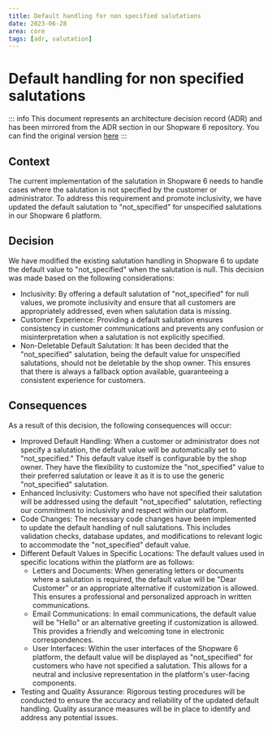 ```yaml
---
title: Default handling for non specified salutations
date: 2023-06-28
area: core
tags: [adr, salutation]
---
```


# Default handling for non specified salutations

::: info
This document represents an architecture decision record (ADR) and has been mirrored from the ADR section in our Shopware 6 repository.
You can find the original version [here](https://github.com/shopware/shopware/blob/trunk/adr/2023-06-28-default-handle-for-non-specified-salutations.md)
:::

## Context
The current implementation of the salutation in Shopware 6 needs to handle cases where the salutation is not specified by the customer or administrator. To address this requirement and promote inclusivity, we have updated the default salutation to "not_specified" for unspecified salutations in our Shopware 6 platform.

## Decision
We have modified the existing salutation handling in Shopware 6 to update the default value to "not_specified" when the salutation is null. This decision was made based on the following considerations:

* Inclusivity: By offering a default salutation of "not_specified" for null values, we promote inclusivity and ensure that all customers are appropriately addressed, even when salutation data is missing.
* Customer Experience: Providing a default salutation ensures consistency in customer communications and prevents any confusion or misinterpretation when a salutation is not explicitly specified.
* Non-Deletable Default Salutation: It has been decided that the "not_specified" salutation, being the default value for unspecified salutations, should not be deletable by the shop owner. This ensures that there is always a fallback option available, guaranteeing a consistent experience for customers.

## Consequences
As a result of this decision, the following consequences will occur:

* Improved Default Handling: When a customer or administrator does not specify a salutation, the default value will be automatically set to "not_specified." This default value itself is configurable by the shop owner. They have the flexibility to customize the "not_specified" value to their preferred salutation or leave it as it is to use the generic "not_specified" salutation.
* Enhanced Inclusivity: Customers who have not specified their salutation will be addressed using the default "not_specified" salutation, reflecting our commitment to inclusivity and respect within our platform.
* Code Changes: The necessary code changes have been implemented to update the default handling of null salutations. This includes validation checks, database updates, and modifications to relevant logic to accommodate the "not_specified" default value.
* Different Default Values in Specific Locations: The default values used in specific locations within the platform are as follows:
  * Letters and Documents: When generating letters or documents where a salutation is required, the default value will be "Dear Customer" or an appropriate alternative if customization is allowed. This ensures a professional and personalized approach in written communications.
  * Email Communications: In email communications, the default value will be "Hello" or an alternative greeting if customization is allowed. This provides a friendly and welcoming tone in electronic correspondences.
  * User Interfaces: Within the user interfaces of the Shopware 6 platform, the default value will be displayed as "not_specified" for customers who have not specified a salutation. This allows for a neutral and inclusive representation in the platform's user-facing components.
* Testing and Quality Assurance: Rigorous testing procedures will be conducted to ensure the accuracy and reliability of the updated default handling. Quality assurance measures will be in place to identify and address any potential issues.
